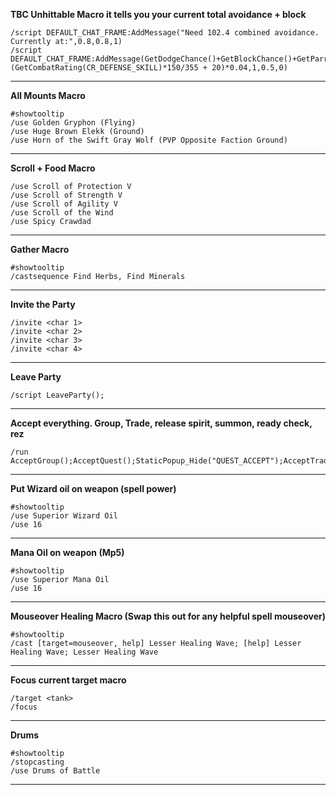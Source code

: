 **TBC Unhittable Macro it tells you your current total avoidance + block**
```
/script DEFAULT_CHAT_FRAME:AddMessage("Need 102.4 combined avoidance. Currently at:",0.8,0.8,1)
/script DEFAULT_CHAT_FRAME:AddMessage(GetDodgeChance()+GetBlockChance()+GetParryChance()+5+(GetCombatRating(CR_DEFENSE_SKILL)*150/355 + 20)*0.04,1,0.5,0)
```
---

**All Mounts Macro**
```
#showtooltip
/use Golden Gryphon (Flying)
/use Huge Brown Elekk (Ground)
/use Horn of the Swift Gray Wolf (PVP Opposite Faction Ground)
```

---

**Scroll + Food Macro**
```
/use Scroll of Protection V
/use Scroll of Strength V
/use Scroll of Agility V
/use Scroll of the Wind
/use Spicy Crawdad
```
---

**Gather Macro**
```
#showtooltip
/castsequence Find Herbs, Find Minerals
```
---

**Invite the Party**
```
/invite <char 1>
/invite <char 2>
/invite <char 3>
/invite <char 4>
```

---

**Leave Party**
```
/script LeaveParty(); 
```

---

**Accept everything. Group, Trade, release spirit, summon, ready check, rez**
```
/run AcceptGroup();AcceptQuest();StaticPopup_Hide("QUEST_ACCEPT");AcceptTrade();RetrieveCorpse();RepopMe();ConfirmAcceptQuest();AcceptResurrect();ConfirmReadyCheck(1);ConfirmSummon();StaticPopup_Hide("CONFIRM_SUMMON");
```
---

**Put Wizard oil on weapon (spell power)**
```
#showtooltip
/use Superior Wizard Oil
/use 16
```

---

**Mana Oil on weapon (Mp5)**
```
#showtooltip
/use Superior Mana Oil
/use 16
```

---

**Mouseover Healing Macro (Swap this out for any helpful spell mouseover)**

```
#showtooltip
/cast [target=mouseover, help] Lesser Healing Wave; [help] Lesser Healing Wave; Lesser Healing Wave
```

---

**Focus current target macro**
```
/target <tank>
/focus
```

---

**Drums**

```
#showtooltip
/stopcasting
/use Drums of Battle
```

---

